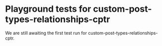 # Playground tests for custom-post-types-relationships-cptr
We are still awaiting the first test run for custom-post-types-relationships-cptr.

